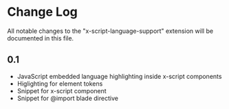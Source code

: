 # Change Log

All notable changes to the "x-script-language-support" extension will be documented in this file.

## 0.1

- JavaScript embedded language highlighting inside x-script components
- Higlighting for <x-script> element tokens
- Snippet for x-script component
- Snippet for @import blade directive

